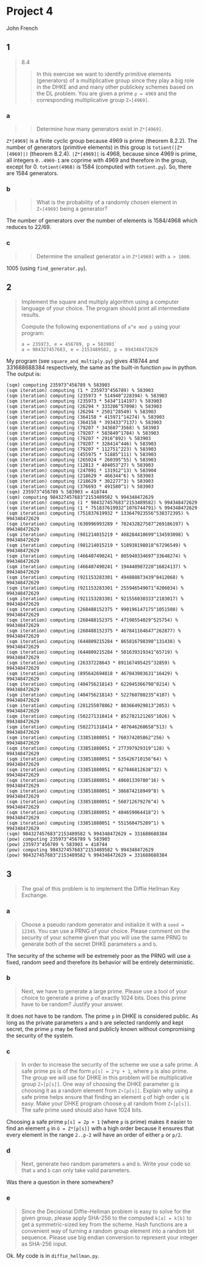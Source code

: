 # Project 4

John French

## 1

> 8.4
>> In this exercise we want to identify primitive elements (generators) of a multiplicative group since they play a big role in the DHKE and and many other publickey schemes based on the DL problem. You are given a prime `p = 4969` and the corresponding multiplicative group `Z∗[4969]`.

### a

>> Determine how many generators exist in `Z*[4969]`.

`Z*[4969]` is a finite cyclic group because 4969 is prime (theorem 8.2.2). The number of generators (primitive elements) in this group is `totient(|Z*[4969]|)` (theorem 8.2.4). `|Z*[4969]|` is 4968, because since 4969 is prime, all integers `0..4969-1` are coprime with 4969 and therefore in the group, except for 0. `totient(4968)` is 1584 (computed with `totient.py`). So, there are 1584 generators.

### b

>> What is the probability of a randomly chosen element in `Z∗[4969]` being a generator?

The number of generators over the number of elements is 1584/4968 which reduces to 22/69.

### c

>> Determine the smallest generator `a` in `Z*[4969]` with `a > 1000`.

1005 (using `find_generator.py`).

## 2

> Implement the square and multiply algorithm using a computer language of your choice. The program should print all intermediate results.
>
> Compute the following exponentiations of `a^e mod p` using your program:
> ```
> a = 235973, e = 456789, p = 583903` 
> a = 984327457683, e = 2153489582, p = 994348472629
> ```

My program (see `square_and_multiply.py`) gives 418744 and 331688688384 respectively, the same as the built-in function `pow` in python. The output is:

```
(sqm) computing 235973^456789 % 583903
(sqm iteration) computing (1 * 235973^456789) % 583903
(sqm iteration) computing (235973 * 514940^228394) % 583903
(sqm iteration) computing (235973 * 5434^114197) % 583903
(sqm iteration) computing (26294 * 333206^57098) % 583903
(sqm iteration) computing (26294 * 2501^28549) % 583903
(sqm iteration) computing (364158 * 415971^14274) % 583903
(sqm iteration) computing (364158 * 393433^7137) % 583903
(sqm iteration) computing (79207 * 343607^3568) % 583903
(sqm iteration) computing (79207 * 583849^1784) % 583903
(sqm iteration) computing (79207 * 2916^892) % 583903
(sqm iteration) computing (79207 * 328414^446) % 583903
(sqm iteration) computing (79207 * 112751^223) % 583903
(sqm iteration) computing (455975 * 51885^111) % 583903
(sqm iteration) computing (265024 * 260395^55) % 583903
(sqm iteration) computing (12813 * 404053^27) % 583903
(sqm iteration) computing (247091 * 131912^13) % 583904
(sqm iteration) computing (218629 * 466344^6) % 583903
(sqm iteration) computing (218629 * 302277^3) % 583903
(sqm iteration) computing (376693 * 491580^1) % 583903
(sqm) 235973^456789 % 583903 = 418744
(sqm) computing 984327457683^2153489582 % 994348472629
(sqm iteration) computing (1 * 984327457683^2153489582) % 994348472629
(sqm iteration) computing (1 * 751837619932^1076744791) % 994348472629
(sqm iteration) computing (751837619932 * 133647923556^538372395) % 994348472629
(sqm iteration) computing (630996993289 * 702432827587^269186197) % 994348472629
(sqm iteration) computing (981214015219 * 408284410699^134593098) % 994348472629
(sqm iteration) computing (981214015219 * 518938198018^67296549) % 994348472629
(sqm iteration) computing (466407490241 * 805940334697^33648274) % 994348472629
(sqm iteration) computing (466407490241 * 194448987220^16824137) % 994348472629
(sqm iteration) computing (921153283301 * 494888873439^8412068) % 994348472629
(sqm iteration) computing (921153283301 * 255946549071^4206034) % 994348472629
(sqm iteration) computing (921153283301 * 921556030333^2103017) % 994348472629
(sqm iteration) computing (268488152375 * 990196147175^1051508) % 994348472629
(sqm iteration) computing (268488152375 * 47198554029^525754) % 994348472629
(sqm iteration) computing (268488152375 * 467841164647^262877) % 994348472629
(sqm iteration) computing (644809215284 * 865816798398^131438) % 994348472629
(sqm iteration) computing (644809215284 * 501639319341^65719) % 994348472629
(sqm iteration) computing (26337228643 * 891167495425^32859) % 994348472629
(sqm iteration) computing (895642694818 * 467043903631^16429) % 994348472629
(sqm iteration) computing (404756218143 * 622045366798^8214) % 994348472629
(sqm iteration) computing (404756218143 * 522760780235^4107) % 994348472629
(sqm iteration) computing (281255078862 * 803664929813^2053) % 994348472629
(sqm iteration) computing (502271318414 * 852782121265^1026) % 994348472629
(sqm iteration) computing (502271318414 * 407646260658^513) % 994348472629
(sqm iteration) computing (33851880051 * 760374205862^256) % 994348472629
(sqm iteration) computing (33851880051 * 277397929319^128) % 994348472629
(sqm iteration) computing (33851880051 * 535426710156^64) % 994348472629
(sqm iteration) computing (33851880051 * 627846812638^32) % 994348472629
(sqm iteration) computing (33851880051 * 48601339780^16) % 994348472629
(sqm iteration) computing (33851880051 * 386874218949^8) % 994348472629
(sqm iteration) computing (33851880051 * 560712679276^4) % 994348472629
(sqm iteration) computing (33851880051 * 484659064418^2) % 994348472629
(sqm iteration) computing (33851880051 * 551560475289^1) % 994348472629
(sqm) 984327457683^2153489582 % 994348472629 = 331688688384
(pow) computing 235973^456789 % 583903
(pow) 235973^456789 % 583903 = 418744
(pow) computing 984327457683^2153489582 % 994348472629
(pow) 984327457683^2153489582 % 994348472629 = 331688688384
```

## 3

> The goal of this problem is to implement the Diffie Hellman Key Exchange.

### a

> Choose a pseudo random generator and initialize it with a `seed = 12345`. You can use a PRNG of your choice. Please comment on the security of your scheme given that you will use the same PRNG to generate both of the secret DHKE parameters `a` and `b`.

The security of the scheme will be extremely poor as the PRNG will use a fixed, random seed and therefore its behavior will be entirely deterministic.

### b

> Next, we have to generate a large prime. Please use a tool of your choice to generate a prime `p` of exactly 1024 bits. Does this prime have to be random? Justify your answer.

It does not have to be random. The prime `p` in DHKE is considered public. As long as the private parameters `a` and `b` are selected randomly and kept secret, the prime `p` may be fixed and publicly known without compromising the security of the system.

### c

> In order to increase the security of the scheme we use a safe prime. A safe prime ps is of the form `p[s] = 2*p + 1`, where `p` is also prime. The group we will use for DHKE in this problem will be multiplicative group `Z∗[p[s]]`. One way of choosing the DHKE parameter g is choosing it as a random element from `Z∗[p[s]]`. Explain why using a safe prime helps ensure that finding an element `g` of high order `q` is easy. Make your DHKE program choose `g` at random from `Z∗[p[s]]`. The safe prime used should also have 1024 bits.

Choosing a safe prime `p[s] = 2p + 1` (where `p` is prime) makes it easier to find an element `g` in `G = Z*[p[s]]` with a high order because it ensures that every element in the range `2..p-2` will have an order of either `p` or `p/2`.

### d

>  Next, generate two random parameters `a` and `b`. Write your code so that `a` and `b` can only take valid parameters.

Was there a question in there somewhere?

### e

> Since the Decisional Diffie-Hellman problem is easy to solve for the given group, please apply SHA-256 to the computed `k[a] = k[b]` to get a symmetric-sized key from the scheme. Hash functions are a convenient way of turning a random group element into a random bit sequence. Please use big endian conversion to represent your integer as SHA-256 input.

Ok. My code is in `diffie_hellman.py`.
